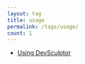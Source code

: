 ```yaml
---
layout: tag
title: usage
permalink: /tags/usage/
count: 1
---
```


- [Using DevSculptor](https://jlsunday.com/DevSculptor/documentation/2023/09/18/usage.html)
